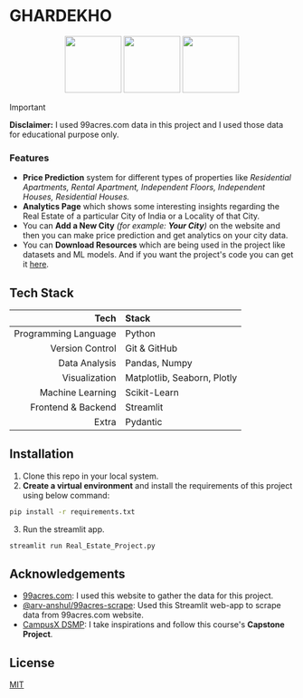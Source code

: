 # GHARDEKHO

<p align="center">
<img src="https://raw.githubusercontent.com/arv-anshul/campusx-real-estate/main/assets/house_with_garden.png" height="100px">
<img src="https://raw.githubusercontent.com/arv-anshul/campusx-real-estate/main/assets/house_buildings.png" height="100px">
<img src="https://raw.githubusercontent.com/arv-anshul/campusx-real-estate/main/assets/house.png" height="100px">
</p>

> [!IMPORTANT]
>
> **Disclaimer:** I used 99acres.com data in this project and I used those data for educational purpose only.

### Features

- **Price Prediction** system for different types of properties like _Residential Apartments, Rental Apartment, Independent Floors, Independent Houses, Residential Houses._
- **Analytics Page** which shows some interesting insights regarding the Real Estate of a particular City of India or a Locality of that City.
- You can **Add a New City** _(for example: **Your City**)_ on the website and then you can make price prediction and get analytics on your city data.
- You can **Download Resources** which are being used in the project like datasets and ML models. And if you want the project's code you can get it [here](https://github.com/arv-anshul/campusx-real-estate).

## Tech Stack

|                 Tech | Stack                       |
| -------------------: | :-------------------------- |
| Programming Language | Python                      |
|      Version Control | Git & GitHub                |
|        Data Analysis | Pandas, Numpy               |
|        Visualization | Matplotlib, Seaborn, Plotly |
|     Machine Learning | Scikit-Learn                |
|   Frontend & Backend | Streamlit                   |
|                Extra | Pydantic                    |

## Installation

1. Clone this repo in your local system.
2. **Create a virtual environment** and install the requirements of this project using below command:

```sh
pip install -r requirements.txt
```

3. Run the streamlit app.

```sh
streamlit run Real_Estate_Project.py
```

## Acknowledgements

- [99acres.com](https://99acres.com/): I used this website to gather the data for this project.
- [@arv-anshul/99acres-scrape](https://github.com/arv-anshul/99acres-scrape): Used this Streamlit web-app to scrape data from 99acres.com website.
- [CampusX DSMP](https://learnwith.campusx.com): I take inspirations and follow this course's **Capstone Project**.

## License

[MIT](https://choosealicense.com/licenses/mit/)

